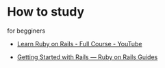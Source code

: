 # How to study

for begginers

* [Learn Ruby on Rails \- Full Course \- YouTube](https://www.youtube.com/watch?v=fmyvWz5TUWg)

* [Getting Started with Rails — Ruby on Rails Guides](https://guides.rubyonrails.org/getting_started.html)

